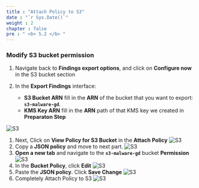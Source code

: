 ```yaml
---
title : "Attach Policy to S3"
date : "`r Sys.Date()`"
weight : 2
chapter : false
pre : " <b> 5.2 </b> "
---
```


### Modify S3 bucket permission
1. Navigate back to **Findings export options**, and click on **Configure now** in the S3 bucket section

2. In the **Export Findings** interface:
    - **S3 Bucket ARN** fill in the **ARN** of the bucket that you want to export: **`s3-malware-gd`**.
    - **KMS Key ARN** fill in the **ARN** path of that KMS key we created in **Preparaton Step**

![S3](/images/5.%20Export%20Findings/5.4.jpg?width=60pc)
1. Next, Click on **View Policy for S3 Bucket** in the **Attach Policy**
![S3](/images/5.%20Export%20Findings/5.5.jpg?width=60pc)
1. Copy a **JSON policy** and move to next part.
![S3](/images/5.%20Export%20Findings/5.6.jpg?width=60pc)
1. **Open a new tab** and navigate to the **`s3-malware-gd`** bucket **Permission**
![S3](/images/5.%20Export%20Findings/5.7.jpg?width=60pc)
1. In the **Bucket Policy**, click **Edit**
![S3](/images/5.%20Export%20Findings/5.8.jpg?width=60pc)
1. Paste the **JSON policy**. Click **Save Change**
![S3](/images/5.%20Export%20Findings/5.8.jpg?width=60pc)
1. Completely Attach Policy to S3
![S3](/images/5.%20Export%20Findings/5.9.jpg?width=60pc)